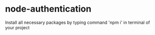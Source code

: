 # node-authentication
Install all necessary packages by typing command 'npm i' in terminal of your project
